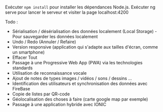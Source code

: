 Exécuter `npm install` pour installer les dépendances Node.js.
Exécuter ng serve pour lancer le serveur et visiter la page localhost:4200

Todo :
* Sérialisation / désérialisation des données localement (Local Storage) - Pour sauvegarder les données localement
* Undo / Redo (Annuler / Refaire)
* Version responsive (application qui s'adapte aux tailles d'écran, comme un smartphone)
* Effacer Tout
* Passage à une Progressive Web App (PWA) via les technologies standards
* Utilisation de reconnaissance vocale
* Ajout de notes de types images / vidéos / sons / dessins ...
* Identification des utilisateurs et synchronisation des données avec FireBase
* Copie de listes par QR-code
* Géolocalisation des choses à faire (carte google map par exemple)
* Passage à une application hybride avec IONIC


